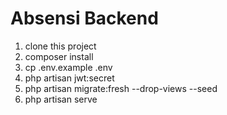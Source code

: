 # Absensi Backend

1. clone this project
2. composer install
3. cp .env.example .env
3. php artisan jwt:secret
4. php artisan migrate:fresh --drop-views --seed
5. php artisan serve


